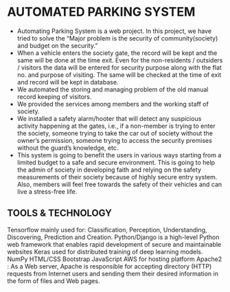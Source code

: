 # AUTOMATED PARKING SYSTEM
* Automating Parking System is a web project. In this project, we have tried to solve the “Major problem is the security of community(society) and budget on the security.”
* When a vehicle enters the society gate, the record will be kept and the same will be done at the time exit. Even for the non-residents / outsiders / visitors the data will be entered for security purpose along with the flat no. and purpose of visiting. The same will be checked at the time of exit and record will be kept in database.
* We automated the storing and managing problem of the old manual record keeping of visitors.
* We provided the services among members and the working staff of society.
* We installed a safety alarm/hooter that will detect any suspicious activity happening at the gates, i.e., if a non-member is trying to enter the society, someone trying to take the car out of society without the owner’s permission, someone trying to access the security premises without the guard’s knowledge, etc.
* This system is going to benefit the users in various ways starting from a limited budget to a safe and secure environment. This is going to help the admin of society in developing faith and relying on the safety measurements of their society because of highly secure entry system. Also, members will feel free towards the safety of their vehicles and can live a stress-free life.

## TOOLS & TECHNOLOGY
Tensorflow mainly used for: Classification, Perception, Understanding, Discovering, Prediction and Creation.
Python/Django is a high-level Python web framework that enables rapid development of secure and maintainable websites
Keras used for distributed training of deep learning models.
NumPy
HTML/CSS Bootstrap JavaScript
AWS for hosting platform
Apache2 : As a Web server, Apache is responsible for accepting directory (HTTP) requests from
Internet users and sending them their desired information in the form of files and Web pages.
